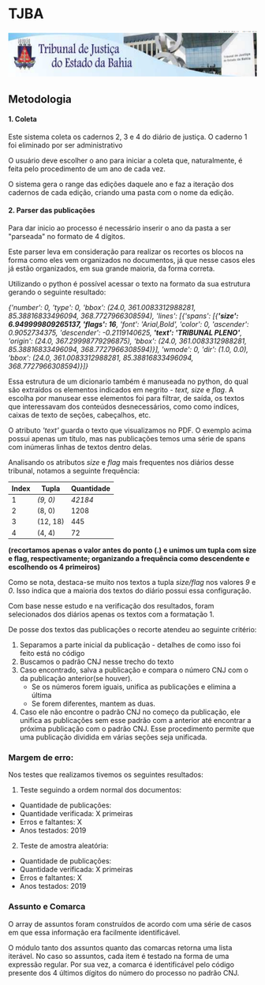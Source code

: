 # TJBA 

![Imagem do diario](./image_diario_BA.png)


## Metodologia


#### 1. Coleta

Este sistema coleta os cadernos 2, 3 e 4 do diário de justiça. O caderno 1 foi eliminado por ser administrativo

O usuário deve escolher o ano para iniciar a coleta que, naturalmente, é feita pelo procedimento de um ano de cada vez.

O sistema gera o range das edições daquele ano e faz a iteração dos cadernos de cada edição, criando uma pasta com o nome da edição.


#### 2. Parser das publicações

Para dar inicio ao processo é necessário inserir o ano da pasta a ser "parseada" no formato de 4 dígitos.

Este parser leva em consideração para realizar os recortes os blocos na forma como eles vem organizados no documentos,
já que nesse casos eles já estão organizados, em sua grande maioria, da forma correta.

Utilizando o python é possível acessar o texto na formato da sua estrutura gerando o seguinte resultado:

*{'number': 0, 'type': 0, 'bbox': (24.0, 361.0083312988281, 85.38816833496094, 368.7727966308594), 'lines': [{'spans': [{**'size': 6.949999809265137, 'flags': 16**, 'font': 'Arial,Bold', 'color': 0, 'ascender': 0.9052734375, 'descender': -0.2119140625, **'text': 'TRIBUNAL PLENO'**, 'origin': (24.0, 367.29998779296875), 'bbox': (24.0, 361.0083312988281, 85.38816833496094, 368.7727966308594)}], 'wmode': 0, 'dir': (1.0, 0.0), 'bbox': (24.0, 361.0083312988281, 85.38816833496094, 368.7727966308594)}]}*


Essa estrutura de um dicionario também é manuseada no python, do qual são extraídos os elementos indicados em negrito - *text, size* e *flag*. A escolha por manusear
esse elementos foi para filtrar, de saída, os textos que interessavam dos conteúdos desnecessários, como como indíces, caixas de texto de seções, cabeçalhos, etc.

O atributo *'text'* guarda o texto que visualizamos no PDF. O exemplo acima possui apenas um título, mas nas publicações temos uma série de spans com
inúmeras linhas de textos dentro delas.

Analisando os atributos *size* e *flag* mais frequentes nos diários desse tribunal, notamos a seguinte frequência: 

Index |  Tupla  | Quantidade |
----- | ------- |  --------  |
  1	  |*(9, 0)* |   *42184*  |
  2   | (8, 0)  |     1208   |
  3   | (12, 18)|      445   |
  4   | (4, 4)  |       72   |


 __(recortamos apenas o valor antes do ponto (.) e unimos um tupla com size e flag, respectivamente; organizando a frequência como descendente e escolhendo os 4 primeiros)__

Como se nota, destaca-se muito nos textos a tupla *size/flag* nos valores *9* e *0*. Isso indica que a maioria dos textos do diário possui essa configuração. 

Com base nesse estudo e na verificação dos resultados, foram selecionados dos diários apenas os textos com a formatação 1.

De posse dos textos das publicações o recorte atendeu ao seguinte critério:

1. Separamos a parte inicial da publicação - detalhes de como isso foi feito está no código
2. Buscamos o padrão CNJ nesse trecho do texto
3. Caso encontrado, salva a publicação e compara o número CNJ com o da publicação anterior(se houver).
	- Se os números forem iguais, unifica as publicações e elimina a última
	- Se forem diferentes, mantem as duas.
4. Caso ele não encontre o padrão CNJ no começo da publicação, ele unifica as publicações sem esse padrão com a anterior
até encontrar a próxima publicação com o padrão CNJ. Esse procedimento permite que uma publicação dividida em várias
seções seja unificada.


### Margem de erro:

Nos testes que realizamos tivemos os seguintes resultados:

1. Teste seguindo a ordem normal dos documentos:

- Quantidade de publicações:
- Quantidade verificada: X primeiras
- Erros e faltantes: X
- Anos testados: 2019

2. Teste de amostra aleatória:

- Quantidade de publicações:
- Quantidade verificada: X primeiras
- Erros e faltantes: X
- Anos testados: 2019

### Assunto e Comarca

O array de assuntos foram construídos de acordo com uma série de casos em que essa informação era facilmente identificável.

O módulo tanto dos assuntos quanto das comarcas retorna uma lista iterável. No caso so assuntos, cada item é testado na forma
de uma expressão regular. Por sua vez, a comarca é identificável pelo código presente dos 4 últimos dígitos do  número do
processo no padrão CNJ.